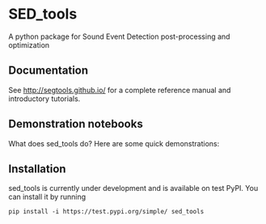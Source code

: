 SED_tools
=======
A python package for Sound Event Detection post-processing and optimization

Documentation
-------------
See http://segtools.github.io/ for a complete reference manual and introductory tutorials.


Demonstration notebooks
-----------------------
What does sed_tools do?  Here are some quick demonstrations:


Installation
------------

sed_tools is currently under development and is available on test PyPI. You can install it by running

```
pip install -i https://test.pypi.org/simple/ sed_tools
```

